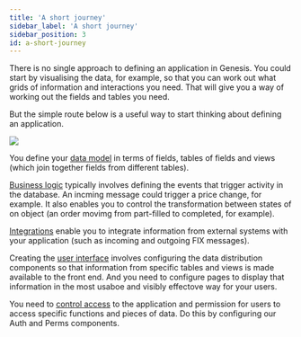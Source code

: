 ```yaml
---
title: 'A short journey'
sidebar_label: 'A short journey'
sidebar_position: 3
id: a-short-journey
---
```


There is no single approach to defining an application in Genesis. You could start by visualising the data, for example, so that you can work out what grids of information and interactions you need. That will give you a way of working out the fields and tables you need.

But the simple route below is a useful way to start thinking about defining an application. 

![](/img/short-journey.png)

You define your [data model](/creating-applications/defining-your-application/data-model/data-model-overview/) in terms of fields, tables of fields and views (which join together fields from different tables).

[Business logic](/creating-applications/defining-your-application/business-logic/business-logic/) typically involves defining the events that trigger activity in the database. An incming message could trigger a price change, for example. It also enables you to control the transformation between states of on object (an order movimg from part-filled to completed, for example).

[Integrations](/creating-applications/defining-your-application/integrations/integraion-overview/) enable you to integrate information from external systems with your application (such as incoming and outgoing FIX messages).

Creating the [user interface](/creating-applications/defining-your-application/user-interface/ui-overview/) involves configuring the data distribution components so that information from specific tables and views is made available to the front end. And you need to configure pages to display that information in the most usaboe and visibly effectove way for your users.

You need to [control access](/creating-applications/defining-your-application/access-control/authentic-over/) to the application and permission for users to access specific functions and pieces of data. Do this by configuring our Auth and Perms components.

